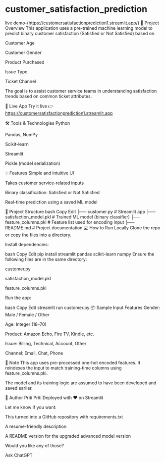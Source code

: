 # customer_satisfaction_prediction
live demo-(https://customersatisfactionprediction1.streamlit.app/)
🧠 Project Overview
This application uses a pre-trained machine learning model to predict binary customer satisfaction (Satisfied or Not Satisfied) based on:

Customer Age

Customer Gender

Product Purchased

Issue Type

Ticket Channel

The goal is to assist customer service teams in understanding satisfaction trends based on common ticket attributes.

🚀 Live App
Try it live 👉 https://customersatisfactionprediction1.streamlit.app

🛠 Tools & Technologies
Python

Pandas, NumPy

Scikit-learn

Streamlit

Pickle (model serialization)

💡 Features
Simple and intuitive UI

Takes customer service-related inputs

Binary classification: Satisfied or Not Satisfied

Real-time prediction using a saved ML model

📁 Project Structure
bash
Copy
Edit
├── customer.py                  # Streamlit app
├── satisfaction_model.pkl       # Trained ML model (binary classifier)
├── feature_columns.pkl          # Feature list used for encoding input
├── README.md                    # Project documentation
💻 How to Run Locally
Clone the repo or copy the files into a directory.

Install dependencies:

bash
Copy
Edit
pip install streamlit pandas scikit-learn numpy
Ensure the following files are in the same directory:

customer.py

satisfaction_model.pkl

feature_columns.pkl

Run the app:

bash
Copy
Edit
streamlit run customer.py
📦 Sample Input Features
Gender: Male / Female / Other

Age: Integer (18–70)

Product: Amazon Echo, Fire TV, Kindle, etc.

Issue: Billing, Technical, Account, Other

Channel: Email, Chat, Phone

📌 Note
This app uses pre-processed one-hot encoded features. It reindexes the input to match training-time columns using feature_columns.pkl.

The model and its training logic are assumed to have been developed and saved earlier.

👤 Author
Priti Priti
Deployed with ❤️ on Streamlit

Let me know if you want:

This turned into a GitHub repository with requirements.txt

A resume-friendly description

A README version for the upgraded advanced model version

Would you like any of those?









Ask ChatGPT

